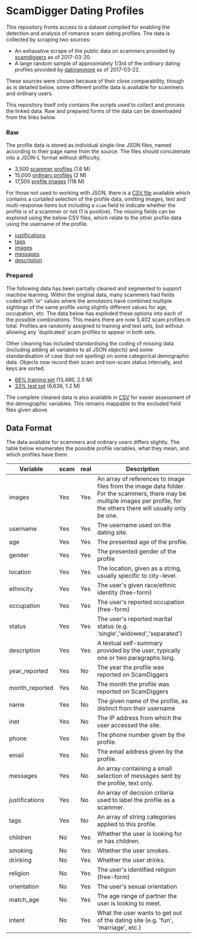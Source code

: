 # ScamDigger Dating Profiles

This repository fronts access to a dataset compiled for enabling the detection
and analysis of romance scam dating profiles. The data is collected by scraping
two sources:

+ An exhaustive scrape of the public data on scammers provided by [scamdiggers](http://scamdigger.com) as of 2017-03-20.
+ A large random sample of approximately 1/3rd of the ordinary dating profiles provided by [datingnmore](http://datingnmore.com) as of 2017-03-22. 

These sources were chosen because of their close comparability, though as is
detailed below, some different profile data is available for scammers and
ordinary users. 

This repository itself only contains the scripts used to collect and process the linked 
data. Raw and prepared forms of the data can be downloaded from the links below.

### Raw

The profile data is stored as individual single-line JSON files, named according
to their page name from the source. The files should concatenate into a JSON-L
format without difficulty.

+ 3,500 [scammer profiles](http://betaname.net/resources/data/romance/scam-profiles.tar.gz) (1.6 M)
+ 15,000 [ordinary profiles](http://betaname.net/resources/data/romance/real-profiles.tar.gz) (2 M)
+ 17,500 [profile images](http://betaname.net/resources/data/romance/images.tar.gz) (118 M)

For those not used to working with JSON, there is a [CSV file](http://betaname.net/resources/data/romance/profiles.csv)
 available which contains a curtailed selection of the profile data, omitting images, text and 
multi-response items but including a `scam` field to indicate whether the
profile is of a scammer or not (1 is positive). The missing fields can be explored using the below CSV files,
which relate to the other profile data using the username of the profile.

+ [justifications](http://betaname.net/resources/data/romance/justifications.csv)
+ [tags](http://betaname.net/resources/data/romance/tags.csv)
+ [images](http://betaname.net/resources/data/romance/images.csv)
+ [messages](http://betaname.net/resources/data/romance/messages.csv)
+ [description](http://betaname.net/resources/data/romance/description.csv)


### Prepared

The following data has been partially cleaned and segmented to support machine learning. Within the original data,
many scammers had fields coded with 'or' values where the annotators have combined multiple sightings of the same
profile using slightly different values for age, occupation, etc. The data below has exploded these options into each 
of the possible combinations. This means there are now 5,402 scam profiles in total. Profiles are randomly assigned to
training and test sets, but without allowing any 'duplicated' scam profiles to appear in both sets.

Other cleaning has included standardising the coding of missing data (including adding all variables to all JSON objects)
and some standardisation of case (but not spelling) on some categorical demographic data. Objects now record their scam
and non-scam status internally, and keys are sorted.  

+  [66% training set](http://betaname.net/resources/data/romance/train.tar.gz) (13,486, 2.5 M) 
+  [33% test set](http://betaname.net/resources/data/romance/test.tar.gz) (6,636, 1.2 M)

The complete cleaned data is also available in [CSV](http://betaname.net/resources/data/romance/clean.csv) for easier 
assessment of the demographic variables. This remains mappable to the excluded field files given above.

## Data Format

The data available for scammers and ordinary users differs slightly. The table
below enumerates the possible profile variables, what they mean, and which
profiles have them.

| Variable | scam | real | Description |
|----------|------|------|-------------|
| images   | Yes  | Yes  | An array of references to image files from the image data folder. For the scammers, there may be multiple images per profile, for the others there will usually only be one. |
| username   | Yes  | Yes  | The username used on the dating site. |
| age   | Yes  | Yes  | The presented age of the profile. |
| gender   | Yes  | Yes  | The presented gender of the profile |
| location   | Yes  | Yes  | The location, given as a string, usually specific to city-level. |
| ethnicity | Yes | Yes | The user's given race/ethnic identity (free-form) |
| occupation | Yes | Yes | The user's reported occupation (free-form) |
| status | Yes | Yes | The user's reported marital status (e.g. 'single','widowed','separated') |
| description | Yes | Yes | A textual self-summary provided by the user, typically one or two paragraphs long. |
| year_reported | Yes | No | The year the profile was reported on ScamDiggers |
| month_reported | Yes | No | The month the profile was reported on ScamDiggers |
| name | Yes | No | The given name of the profile, as distinct from their username |
| inet | Yes | No | The IP address from which the user accessed the site. |
| phone | Yes | No | The phone number given by the profile. |
| email | Yes | No | The email address given by the profile. |
| messages | Yes | No | An array containing a small selection of messages sent by the profile, text only. |
| justifications | Yes | No | An array of decision criteria used to label the profile as a scammer. |
| tags | Yes | No | An array of string categories applied to this profile. |
| children | No | Yes | Whether the user is looking for or has children. |
| smoking | No | Yes | Whether the user smokes. |
| drinking | No | Yes | Whether the user drinks. |
| religion | No | Yes | The user's identified religion (free-form) |
| orientation | No | Yes | The user's sexual orientation |
| match_age | No | Yes | The age range of partner the user is looking to meet. |
| intent | No | Yes | What the user wants to get out of the dating site (e.g. 'fun', 'marriage', etc.) | 

